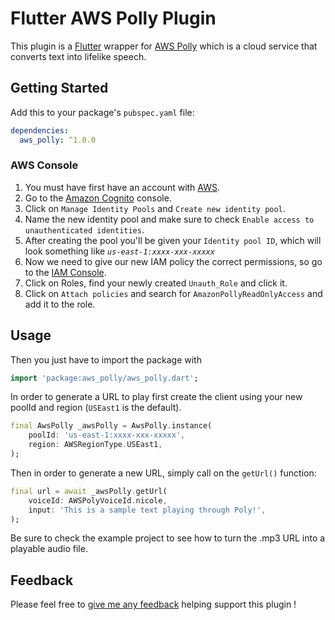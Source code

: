 # Flutter AWS Polly Plugin

This plugin is a [Flutter](https://flutter.io) wrapper for [AWS Polly](https://docs.aws.amazon.com/polly/latest/dg/what-is.html) which is a cloud service that converts text into lifelike speech.

## Getting Started

Add this to your package's `pubspec.yaml` file:

```yaml
dependencies:
  aws_polly: ^1.0.0
```


### AWS Console

1. You must have first have an account with [AWS](https://aws.amazon.com/).
2. Go to the [Amazon Cognito](https://console.aws.amazon.com/cognito) console.
3. Click on `Manage Identity Pools` and `Create new identity pool`.
4. Name the new identity pool and make sure to check `Enable access to unauthenticated identities`.
5. After creating the pool you'll be given your `Identity pool ID`, which will look something like <em>`us-east-1:xxxx-xxx-xxxxx`</em>
6. Now we need to give our new IAM policy the correct permissions, so go to the [IAM Console](https://console.aws.amazon.com/iam/).
7. Click on Roles, find your newly created `Unauth_Role` and click it.
8. Click on `Attach policies` and search for `AmazonPollyReadOnlyAccess` and add it to the role.

## Usage

Then you just have to import the package with

```dart
import 'package:aws_polly/aws_polly.dart';
```

In order to generate a URL to play first create the client using your new poolId and region (`USEast1` is the default).

```dart
final AwsPolly _awsPolly = AwsPolly.instance(
    poolId: 'us-east-1:xxxx-xxx-xxxxx',
    region: AWSRegionType.USEast1,
);
```

Then in order to generate a new URL, simply call on the `getUrl()` function:

```dart
final url = await _awsPolly.getUrl(
    voiceId: AWSPolyVoiceId.nicole,
    input: 'This is a sample text playing through Poly!',
);
```

Be sure to check the example project to see how to turn the .mp3 URL into a playable audio file.

## Feedback

Please feel free to [give me any feedback](https://github.com/robrichardson13/flutter_aws_polly/issues) helping support this plugin !